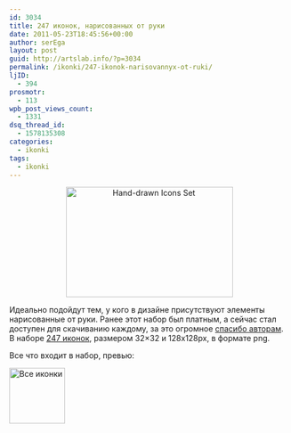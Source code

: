 ```yaml
---
id: 3034
title: 247 иконок, нарисованных от руки
date: 2011-05-23T18:45:56+00:00
author: serEga
layout: post
guid: http://artslab.info/?p=3034
permalink: /ikonki/247-ikonok-narisovannyx-ot-ruki/
ljID:
  - 394
prosmotr:
  - 113
wpb_post_views_count:
  - 1331
dsq_thread_id:
  - 1578135308
categories:
  - ikonki
tags:
  - ikonki
---
```

<center>
  <a href="http://googledrive.com/host/0B9lHVSSSdxdxd0hjdUdmRzY3Tjg/handdrawn_icons_set.jpg"><img src="http://googledrive.com/host/0B9lHVSSSdxdxd0hjdUdmRzY3Tjg/handdrawn_icons_set-300x198.jpg" alt="Hand-drawn Icons Set" title="handdrawn_icons_set" width="300" height="198" class="alignnone size-medium wp-image-3035" /></a>
</center>

Идеально подойдут тем, у кого в дизайне присутствуют элементы нарисованные от руки. Ранее этот набор был платным, а сейчас стал доступен для скачиванию каждому, за это огромное [спасибо авторам](http://177icons.com/hand-drawn-web-icon-set). В наборе [247 иконок](http://177icons.com/hand-drawn-web-icon-set), размером 32&#215;32 и 128х128px, в формате png.

Все что входит в набор, превью:

[<img src="http://googledrive.com/host/0B9lHVSSSdxdxd0hjdUdmRzY3Tjg/all_in_one-100x100.png" alt="Все иконки" title="all_in_one" width="100" height="100" class="alignnone size-thumbnail wp-image-3036" />](http://googledrive.com/host/0B9lHVSSSdxdxd0hjdUdmRzY3Tjg/all_in_one.png)